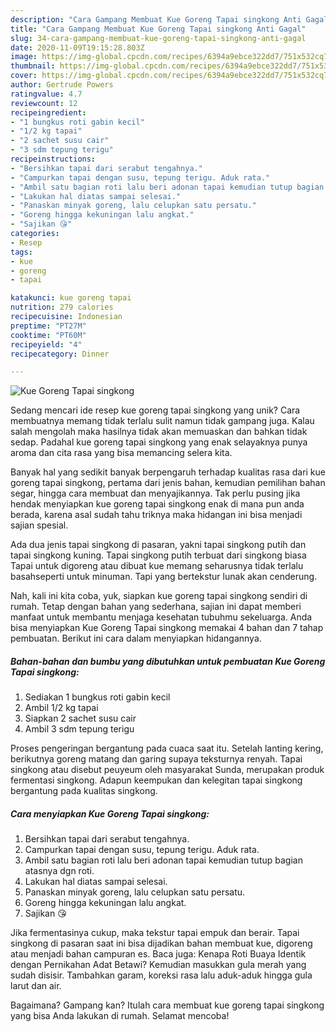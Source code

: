 ```yaml
---
description: "Cara Gampang Membuat Kue Goreng Tapai singkong Anti Gagal"
title: "Cara Gampang Membuat Kue Goreng Tapai singkong Anti Gagal"
slug: 34-cara-gampang-membuat-kue-goreng-tapai-singkong-anti-gagal
date: 2020-11-09T19:15:28.803Z
image: https://img-global.cpcdn.com/recipes/6394a9ebce322dd7/751x532cq70/kue-goreng-tapai-singkong-foto-resep-utama.jpg
thumbnail: https://img-global.cpcdn.com/recipes/6394a9ebce322dd7/751x532cq70/kue-goreng-tapai-singkong-foto-resep-utama.jpg
cover: https://img-global.cpcdn.com/recipes/6394a9ebce322dd7/751x532cq70/kue-goreng-tapai-singkong-foto-resep-utama.jpg
author: Gertrude Powers
ratingvalue: 4.7
reviewcount: 12
recipeingredient:
- "1 bungkus roti gabin kecil"
- "1/2 kg tapai"
- "2 sachet susu cair"
- "3 sdm tepung terigu"
recipeinstructions:
- "Bersihkan tapai dari serabut tengahnya."
- "Campurkan tapai dengan susu, tepung terigu. Aduk rata."
- "Ambil satu bagian roti lalu beri adonan tapai kemudian tutup bagian atasnya dgn roti."
- "Lakukan hal diatas sampai selesai."
- "Panaskan minyak goreng, lalu celupkan satu persatu."
- "Goreng hingga kekuningan lalu angkat."
- "Sajikan 😘"
categories:
- Resep
tags:
- kue
- goreng
- tapai

katakunci: kue goreng tapai 
nutrition: 279 calories
recipecuisine: Indonesian
preptime: "PT27M"
cooktime: "PT60M"
recipeyield: "4"
recipecategory: Dinner

---
```



![Kue Goreng Tapai singkong](https://img-global.cpcdn.com/recipes/6394a9ebce322dd7/751x532cq70/kue-goreng-tapai-singkong-foto-resep-utama.jpg)

Sedang mencari ide resep kue goreng tapai singkong yang unik? Cara membuatnya memang tidak terlalu sulit namun tidak gampang juga. Kalau salah mengolah maka hasilnya tidak akan memuaskan dan bahkan tidak sedap. Padahal kue goreng tapai singkong yang enak selayaknya punya aroma dan cita rasa yang bisa memancing selera kita.

Banyak hal yang sedikit banyak berpengaruh terhadap kualitas rasa dari kue goreng tapai singkong, pertama dari jenis bahan, kemudian pemilihan bahan segar, hingga cara membuat dan menyajikannya. Tak perlu pusing jika hendak menyiapkan kue goreng tapai singkong enak di mana pun anda berada, karena asal sudah tahu triknya maka hidangan ini bisa menjadi sajian spesial.

Ada dua jenis tapai singkong di pasaran, yakni tapai singkong putih dan tapai singkong kuning. Tapai singkong putih terbuat dari singkong biasa Tapai untuk digoreng atau dibuat kue memang seharusnya tidak terlalu basahseperti untuk minuman. Tapi yang bertekstur lunak akan cenderung.


Nah, kali ini kita coba, yuk, siapkan kue goreng tapai singkong sendiri di rumah. Tetap dengan bahan yang sederhana, sajian ini dapat memberi manfaat untuk membantu menjaga kesehatan tubuhmu sekeluarga. Anda bisa menyiapkan Kue Goreng Tapai singkong memakai 4 bahan dan 7 tahap pembuatan. Berikut ini cara dalam menyiapkan hidangannya.

<!--inarticleads1-->

##### Bahan-bahan dan bumbu yang dibutuhkan untuk pembuatan Kue Goreng Tapai singkong:

1. Sediakan 1 bungkus roti gabin kecil
1. Ambil 1/2 kg tapai
1. Siapkan 2 sachet susu cair
1. Ambil 3 sdm tepung terigu


Proses pengeringan bergantung pada cuaca saat itu. Setelah lanting kering, berikutnya goreng matang dan garing supaya teksturnya renyah. Tapai singkong atau disebut peuyeum oleh masyarakat Sunda, merupakan produk fermentasi singkong. Adapun keempukan dan kelegitan tapai singkong bergantung pada kualitas singkong. 

<!--inarticleads2-->

##### Cara menyiapkan Kue Goreng Tapai singkong:

1. Bersihkan tapai dari serabut tengahnya.
1. Campurkan tapai dengan susu, tepung terigu. Aduk rata.
1. Ambil satu bagian roti lalu beri adonan tapai kemudian tutup bagian atasnya dgn roti.
1. Lakukan hal diatas sampai selesai.
1. Panaskan minyak goreng, lalu celupkan satu persatu.
1. Goreng hingga kekuningan lalu angkat.
1. Sajikan 😘


Jika fermentasinya cukup, maka tekstur tapai empuk dan berair. Tapai singkong di pasaran saat ini bisa dijadikan bahan membuat kue, digoreng atau menjadi bahan campuran es. Baca juga: Kenapa Roti Buaya Identik dengan Pernikahan Adat Betawi? Kemudian masukkan gula merah yang sudah disisir. Tambahkan garam, koreksi rasa lalu aduk-aduk hingga gula larut dan air. 

Bagaimana? Gampang kan? Itulah cara membuat kue goreng tapai singkong yang bisa Anda lakukan di rumah. Selamat mencoba!
